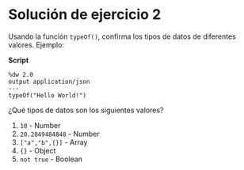 
# Solución de ejercicio 2

Usando la función `typeOf()`, confirma los tipos de datos de diferentes valores. Ejemplo:

**Script**
```dataweave
%dw 2.0
output application/json
---
typeOf("Hello World!")
```

¿Qué tipos de datos son los siguientes valores?

1. `10` - Number
2. `20.2849484848` - Number
3. `["a","b",{}]` - Array
4. `{}` - Object
5. `not true` - Boolean